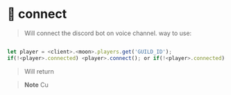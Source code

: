 # 🍨 connect

> Will connect the discord bot on voice channel.
way to use:

```javascript

let player = <client>.<moon>.players.get('GUILD_ID');
if(!<player>.connected) <player>.connect(); or if(!<player>.connected) <player>.connect({ selfDean: boolean, selfMute: boolean })
```

> Will return

> **Note**
> Cu
